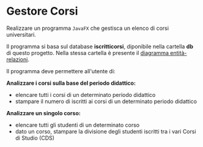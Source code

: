 # Gestore Corsi

Realizzare un programma `JavaFX` che gestisca un elenco di corsi universitari.

Il programma si basa sul database **iscritticorsi**, diponibile nella cartella **db** di questo progetto. Nella stessa cartella è presente il [diagramma entità-relazioni](db/iscritticorsi/diagrammaER.PNG).

Il programma deve permettere all'utente di:

**Analizzare i corsi sulla base del periodo didattico:**
- elencare tutti i corsi di un determinato periodo didattico
- stampare il numero di iscritti ai corsi di un determinato periodo didattico
	
**Analizzare un singolo corso:**
- elencare tutti gli studenti di un determinato corso
- dato un corso, stampare la divisione degli studenti iscritti tra i vari Corsi di Studio (CDS)